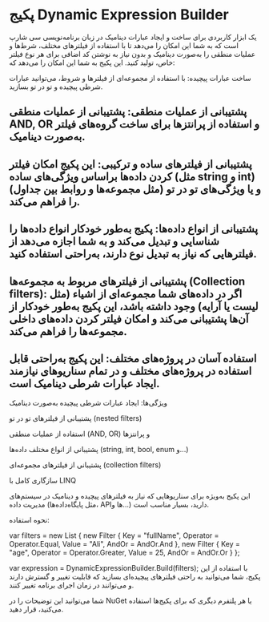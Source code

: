 # پکیج Dynamic Expression Builder
یک ابزار کاربردی برای ساخت و ایجاد عبارات دینامیک در زبان برنامه‌نویسی سی شارپ است که به شما این امکان را می‌دهد تا با استفاده از فیلترهای مختلف، شرط‌ها و عملیات منطقی را به‌صورت دینامیک و بدون نیاز به نوشتن کد اضافی برای هر نوع فیلتر خاص، تولید کنید. این پکیج به شما این امکان را می‌دهد که:

ساخت عبارات پیچیده: با استفاده از مجموعه‌ای از فیلترها و شروط، می‌توانید عبارات شرطی پیچیده و تو در تو بسازید.

## پشتیبانی از عملیات منطقی: پشتیبانی از عملیات منطقی AND, OR و استفاده از پرانتزها برای ساخت گروه‌های فیلتر به‌صورت دینامیک.

## پشتیبانی از فیلترهای ساده و ترکیبی: این پکیج امکان فیلتر کردن داده‌ها براساس ویژگی‌های ساده (مثل string و int) و یا ویژگی‌های تو در تو (مثل مجموعه‌ها و روابط بین جداول) را فراهم می‌کند.

## پشتیبانی از انواع داده‌ها: پکیج به‌طور خودکار انواع داده‌ها را شناسایی و تبدیل می‌کند و به شما اجازه می‌دهد از فیلترهایی که نیاز به تبدیل نوع دارند، به‌راحتی استفاده کنید.

## پشتیبانی از فیلترهای مربوط به مجموعه‌ها (Collection filters): اگر در داده‌های شما مجموعه‌ای از اشیاء (مثل لیست یا آرایه) وجود داشته باشد، این پکیج به‌طور خودکار از آن‌ها پشتیبانی می‌کند و امکان فیلتر کردن داده‌های داخلی مجموعه‌ها را فراهم می‌کند.

## استفاده آسان در پروژه‌های مختلف: این پکیج به‌راحتی قابل استفاده در پروژه‌های مختلف و در تمام سناریوهای نیازمند ایجاد عبارات شرطی دینامیک است.

ویژگی‌ها:
ایجاد عبارات شرطی پیچیده به‌صورت دینامیک

پشتیبانی از فیلترهای تو در تو (nested filters)

استفاده از عملیات منطقی (AND, OR) و پرانتزها

پشتیبانی از انواع مختلف داده‌ها (string, int, bool, enum و...)

پشتیبانی از فیلترهای مجموعه‌ای (collection filters)

سازگاری کامل با LINQ

این پکیج به‌ویژه برای سناریوهایی که نیاز به فیلترهای پیچیده و دینامیک در سیستم‌های مدیریت داده (مثل پایگاه‌داده‌ها، APIها و...) دارید، بسیار مناسب است.

نحوه استفاده:

var filters = new List<Filter>
{
    new Filter
    {
        Key = "fullName",
        Operator = Operator.Equal,
        Value = "Ali",
        AndOr = AndOr.And
    },
    new Filter
    {
        Key = "age",
        Operator = Operator.Greater,
        Value = 25,
        AndOr = AndOr.Or
    }
};

var expression = DynamicExpressionBuilder.Build<MyEntity>(filters);
با استفاده از این پکیج، شما می‌توانید به راحتی فیلترهای پیچیده‌ای بسازید که قابلیت تغییر و گسترش دارند و می‌توانند در زمان اجرای برنامه تغییر کنند.

شما می‌توانید این توضیحات را در NuGet یا هر پلتفرم دیگری که برای پکیج‌ها استفاده می‌کنید، قرار دهید.
